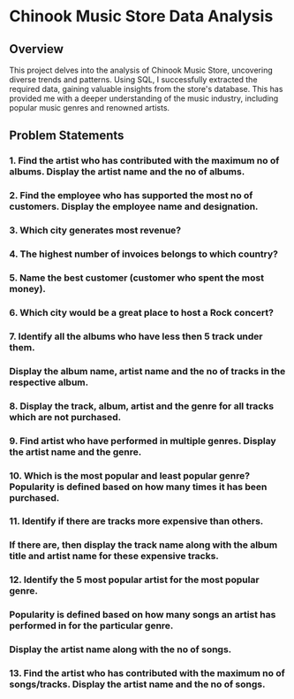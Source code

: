 # Chinook Music Store Data Analysis

## Overview

This project delves into the analysis of Chinook Music Store, uncovering diverse trends and patterns. Using SQL, I successfully extracted the required data, gaining valuable insights from the store's database. This has provided me with a deeper understanding of the music industry, including popular music genres and renowned artists.

## Problem Statements 

### 1. Find the artist who has contributed with the maximum no of albums. Display the artist name and the no of albums.


### 2. Find the employee who has supported the most no of customers. Display the employee name and designation.


### 3. Which city generates most revenue?


### 4. The highest number of invoices belongs to which country?


### 5. Name the best customer (customer who spent the most money).


### 6. Which city would be a great place to host a Rock concert?


### 7. Identify all the albums who have less then 5 track under them. 
###    Display the album name, artist name and the no of tracks in the respective album.


### 8. Display the track, album, artist and the genre for all tracks which are not purchased.


### 9. Find artist who have performed in multiple genres. Display the artist name and the genre.


### 10. Which is the most popular and least popular genre? Popularity is defined based on how many times it has been purchased.


### 11. Identify if there are tracks more expensive than others. 
###     If there are, then display the track name along with the album title and artist name for these expensive tracks.


### 12. Identify the 5 most popular artist for the most popular genre.
###     Popularity is defined based on how many songs an artist has performed in for the particular genre.
###     Display the artist name along with the no of songs.


### 13. Find the artist who has contributed with the maximum no of songs/tracks. Display the artist name and the no of songs.

